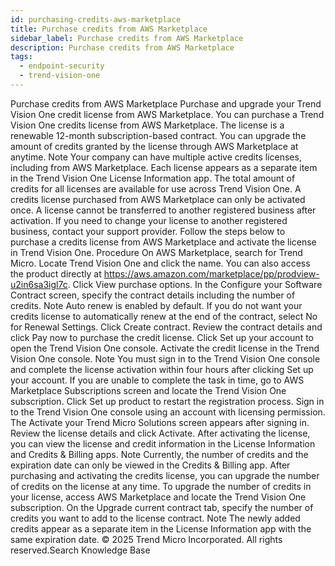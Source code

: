 ```yaml
---
id: purchasing-credits-aws-marketplace
title: Purchase credits from AWS Marketplace
sidebar_label: Purchase credits from AWS Marketplace
description: Purchase credits from AWS Marketplace
tags:
  - endpoint-security
  - trend-vision-one
---
```


 Purchase credits from AWS Marketplace Purchase and upgrade your Trend Vision One credit license from AWS Marketplace. You can purchase a Trend Vision One credits license from AWS Marketplace. The license is a renewable 12-month subscription-based contract. You can upgrade the amount of credits granted by the license through AWS Marketplace at anytime. Note Your company can have multiple active credits licenses, including from AWS Marketplace. Each license appears as a separate item in the Trend Vision One License Information app. The total amount of credits for all licenses are available for use across Trend Vision One. A credits license purchased from AWS Marketplace can only be activated once. A license cannot be transferred to another registered business after activation. If you need to change your license to another registered business, contact your support provider. Follow the steps below to purchase a credits license from AWS Marketplace and activate the license in Trend Vision One. Procedure On AWS Marketplace, search for Trend Micro. Locate Trend Vision One and click the name. You can also access the product directly at https://aws.amazon.com/marketplace/pp/prodview-u2in6sa3igl7c. Click View purchase options. In the Configure your Software Contract screen, specify the contract details including the number of credits. Note Auto renew is enabled by default. If you do not want your credits license to automatically renew at the end of the contract, select No for Renewal Settings. Click Create contract. Review the contract details and click Pay now to purchase the credit license. Click Set up your account to open the Trend Vision One console. Activate the credit license in the Trend Vision One console. Note You must sign in to the Trend Vision One console and complete the license activation within four hours after clicking Set up your account. If you are unable to complete the task in time, go to AWS Marketplace Subscriptions screen and locate the Trend Vision One subscription. Click Set up product to restart the registration process. Sign in to the Trend Vision One console using an account with licensing permission. The Activate your Trend Micro Solutions screen appears after signing in. Review the license details and click Activate. After activating the license, you can view the license and credit information in the License Information and Credits & Billing apps. Note Currently, the number of credits and the expiration date can only be viewed in the Credits & Billing app. After purchasing and activating the credits license, you can upgrade the number of credits on the license at any time. To upgrade the number of credits in your license, access AWS Marketplace and locate the Trend Vision One subscription. On the Upgrade current contract tab, specify the number of credits you want to add to the license contract. Note The newly added credits appear as a separate item in the License Information app with the same expiration date. © 2025 Trend Micro Incorporated. All rights reserved.Search Knowledge Base